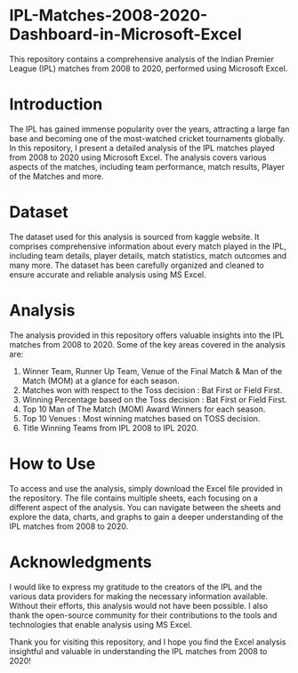 # IPL-Matches-2008-2020-Dashboard-in-Microsoft-Excel
This repository contains a comprehensive analysis of the Indian Premier League (IPL) matches from 2008 to 2020, performed using Microsoft Excel.

# Introduction
The IPL has gained immense popularity over the years, attracting a large fan base and becoming one of the most-watched cricket tournaments globally. In this repository, I present a detailed analysis of the IPL matches played from 2008 to 2020 using Microsoft Excel. The analysis covers various aspects of the matches, including team performance, match results, Player of the Matches and more.

# Dataset
The dataset used for this analysis is sourced from kaggle website. It comprises comprehensive information about every match played in the IPL, including team details, player details, match statistics, match outcomes and many more. The dataset has been carefully organized and cleaned to ensure accurate and reliable analysis using MS Excel.

# Analysis
The analysis provided in this repository offers valuable insights into the IPL matches from 2008 to 2020. Some of the key areas covered in the analysis are:
1. Winner Team, Runner Up Team, Venue of the Final Match & Man of the Match (MOM) at a glance for each season.
2. Matches won with respect to the Toss decision : Bat First or Field First.
3. Winning Percentage based on the Toss decision : Bat First or Field First.
4. Top 10 Man of The Match (MOM) Award Winners for each season.
5. Top 10 Venues : Most winning matches based on TOSS decision.
6. Title Winning Teams from IPL 2008 to IPL 2020.


# How to Use
To access and use the analysis, simply download the Excel file provided in the repository. The file contains multiple sheets, each focusing on a different aspect of the analysis. You can navigate between the sheets and explore the data, charts, and graphs to gain a deeper understanding of the IPL matches from 2008 to 2020.

# Acknowledgments
I would like to express my gratitude to the creators of the IPL and the various data providers for making the necessary information available. Without their efforts, this analysis would not have been possible. I also thank the open-source community for their contributions to the tools and technologies that enable analysis using MS Excel.

Thank you for visiting this repository, and I hope you find the Excel analysis insightful and valuable in understanding the IPL matches from 2008 to 2020!
